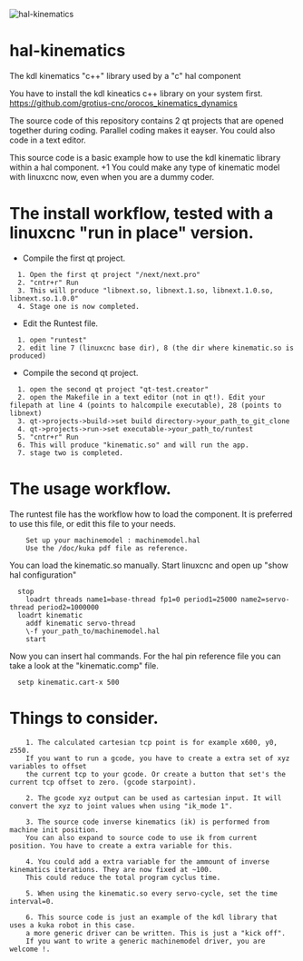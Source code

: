![hal-kinematics](https://user-images.githubusercontent.com/44880102/123472425-29b60380-d5c5-11eb-8f47-a5ad096fb775.jpg)

# hal-kinematics
The kdl kinematics "c++" library used by a "c" hal component

You have to install the kdl kineatics c++ library on your system first.
https://github.com/grotius-cnc/orocos_kinematics_dynamics

The source code of this repository contains 2 qt projects that are opened together during coding. 
Parallel coding makes it eayser. You could also code in a text editor.

This source code is a basic example how to use the kdl kinematic library within a hal component.
+1 You could make any type of kinematic model with linuxcnc now, even when you are a dummy coder.


# The install workflow, tested with a linuxcnc "run in place" version.

- Compile the first qt project. 
```
  1. Open the first qt project "/next/next.pro"    
  2. "cntr+r" Run
  3. This will produce "libnext.so, libnext.1.so, libnext.1.0.so, libnext.so.1.0.0" 
  4. Stage one is now completed.
```

- Edit the Runtest file.
```
  1. open "runtest"
  2. edit line 7 (linuxcnc base dir), 8 (the dir where kinematic.so is produced)
```

- Compile the second qt project.
```
  1. open the second qt project "qt-test.creator"
  2. open the Makefile in a text editor (not in qt!). Edit your filepath at line 4 (points to halcompile executable), 28 (points to libnext)
  3. qt->projects->build->set build directory->your_path_to_git_clone
  4. qt->projects->run->set executable->your_path_to/runtest
  5. "cntr+r" Run
  6. This will produce "kinematic.so" and will run the app.
  7. stage two is completed.
```

# The usage workflow.

The runtest file has the workflow how to load the component.
It is preferred to use this file, or edit this file to your needs.

```
	Set up your machinemodel : machinemodel.hal
	Use the /doc/kuka pdf file as reference.
```

You can load the kinematic.so manually. Start linuxcnc and open up "show hal configuration"

```
  stop
	loadrt threads name1=base-thread fp1=0 period1=25000 name2=servo-thread period2=1000000
  loadrt kinematic
 	addf kinematic servo-thread
 	\-f your_path_to/machinemodel.hal
 	start
```

Now you can insert hal commands. For the hal pin reference file you can take a look at the "kinematic.comp" file.
```
  setp kinematic.cart-x 500
```

# Things to consider.

```
	1. The calculated cartesian tcp point is for example x600, y0, z550. 
	If you want to run a gcode, you have to create a extra set of xyz variables to offset
	the current tcp to your gcode. Or create a button that set's the current tcp offset to zero. (gcode starpoint).
	
	2. The gcode xyz output can be used as cartesian input. It will convert the xyz to joint values when using "ik_mode 1".
	
	3. The source code inverse kinematics (ik) is performed from machine init position.
	You can also expand to source code to use ik from current position. You have to create a extra variable for this.
	
	4. You could add a extra variable for the ammount of inverse kinematics iterations. They are now fixed at ~100.
	This could reduce the total program cyclus time. 
	
	5. When using the kinematic.so every servo-cycle, set the time interval=0.
	
	6. This source code is just an example of the kdl library that uses a kuka robot in this case.
	a more generic driver can be written. This is just a "kick off".
	If you want to write a generic machinemodel driver, you are welcome !.
```














